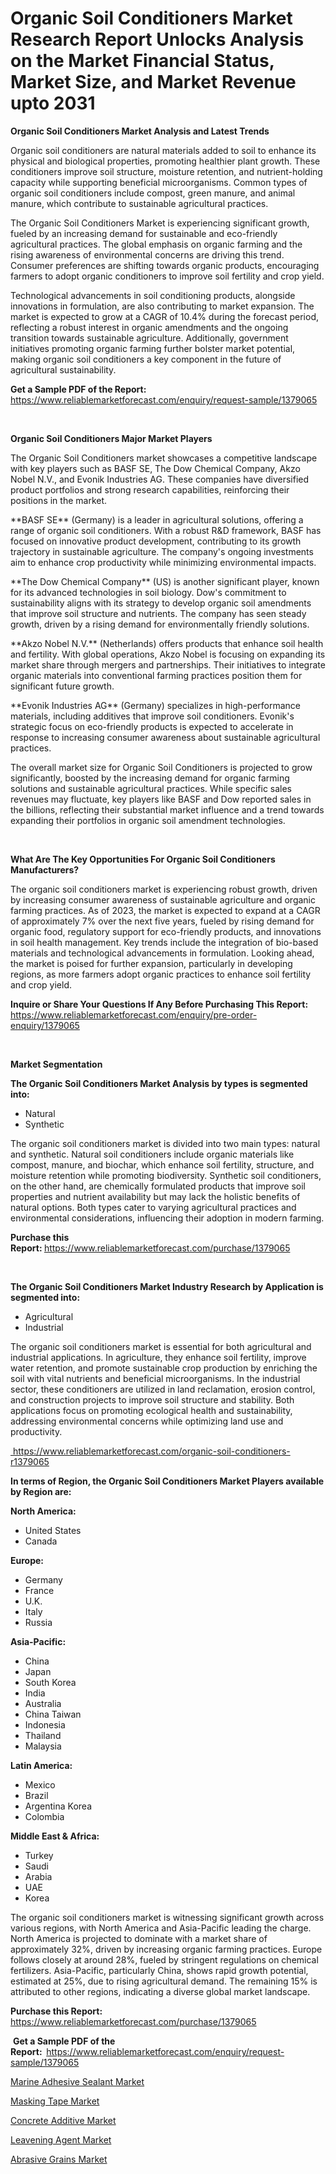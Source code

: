 <p><h1>Organic Soil Conditioners Market Research Report Unlocks Analysis on the Market Financial Status, Market Size, and Market Revenue upto 2031</h1></p><p><strong>Organic Soil Conditioners Market Analysis and Latest Trends</strong></p>
<p><p>Organic soil conditioners are natural materials added to soil to enhance its physical and biological properties, promoting healthier plant growth. These conditioners improve soil structure, moisture retention, and nutrient-holding capacity while supporting beneficial microorganisms. Common types of organic soil conditioners include compost, green manure, and animal manure, which contribute to sustainable agricultural practices.</p><p>The Organic Soil Conditioners Market is experiencing significant growth, fueled by an increasing demand for sustainable and eco-friendly agricultural practices. The global emphasis on organic farming and the rising awareness of environmental concerns are driving this trend. Consumer preferences are shifting towards organic products, encouraging farmers to adopt organic conditioners to improve soil fertility and crop yield.</p><p>Technological advancements in soil conditioning products, alongside innovations in formulation, are also contributing to market expansion. The market is expected to grow at a CAGR of 10.4% during the forecast period, reflecting a robust interest in organic amendments and the ongoing transition towards sustainable agriculture. Additionally, government initiatives promoting organic farming further bolster market potential, making organic soil conditioners a key component in the future of agricultural sustainability.</p></p>
<p><strong>Get a Sample PDF of the Report:&nbsp;</strong> <a href="https://www.reliablemarketforecast.com/enquiry/request-sample/1379065?utm_campaign=1134&utm_medium=2&utm_source=Github&utm_content=ia&utm_term=07112024&utm_id=organic-soil-conditioners">https://www.reliablemarketforecast.com/enquiry/request-sample/1379065</a></p>
<p>&nbsp;</p>
<p><strong>Organic Soil Conditioners Major Market Players</strong></p>
<p><p>The Organic Soil Conditioners market showcases a competitive landscape with key players such as BASF SE, The Dow Chemical Company, Akzo Nobel N.V., and Evonik Industries AG. These companies have diversified product portfolios and strong research capabilities, reinforcing their positions in the market.</p><p>**BASF SE** (Germany) is a leader in agricultural solutions, offering a range of organic soil conditioners. With a robust R&D framework, BASF has focused on innovative product development, contributing to its growth trajectory in sustainable agriculture. The company's ongoing investments aim to enhance crop productivity while minimizing environmental impacts.</p><p>**The Dow Chemical Company** (US) is another significant player, known for its advanced technologies in soil biology. Dow's commitment to sustainability aligns with its strategy to develop organic soil amendments that improve soil structure and nutrients. The company has seen steady growth, driven by a rising demand for environmentally friendly solutions.</p><p>**Akzo Nobel N.V.** (Netherlands) offers products that enhance soil health and fertility. With global operations, Akzo Nobel is focusing on expanding its market share through mergers and partnerships. Their initiatives to integrate organic materials into conventional farming practices position them for significant future growth.</p><p>**Evonik Industries AG** (Germany) specializes in high-performance materials, including additives that improve soil conditioners. Evonik's strategic focus on eco-friendly products is expected to accelerate in response to increasing consumer awareness about sustainable agricultural practices.</p><p>The overall market size for Organic Soil Conditioners is projected to grow significantly, boosted by the increasing demand for organic farming solutions and sustainable agricultural practices. While specific sales revenues may fluctuate, key players like BASF and Dow reported sales in the billions, reflecting their substantial market influence and a trend towards expanding their portfolios in organic soil amendment technologies.</p></p>
<p>&nbsp;</p>
<p><strong>What Are The Key Opportunities For Organic Soil Conditioners Manufacturers?</strong></p>
<p><p>The organic soil conditioners market is experiencing robust growth, driven by increasing consumer awareness of sustainable agriculture and organic farming practices. As of 2023, the market is expected to expand at a CAGR of approximately 7% over the next five years, fueled by rising demand for organic food, regulatory support for eco-friendly products, and innovations in soil health management. Key trends include the integration of bio-based materials and technological advancements in formulation. Looking ahead, the market is poised for further expansion, particularly in developing regions, as more farmers adopt organic practices to enhance soil fertility and crop yield.</p></p>
<p><strong>Inquire or Share Your Questions If Any Before Purchasing This Report:</strong> <a href="https://www.reliablemarketforecast.com/enquiry/pre-order-enquiry/1379065?utm_campaign=1134&utm_medium=2&utm_source=Github&utm_content=ia&utm_term=07112024&utm_id=organic-soil-conditioners">https://www.reliablemarketforecast.com/enquiry/pre-order-enquiry/1379065</a></p>
<p>&nbsp;</p>
<p><strong>Market Segmentation</strong></p>
<p><strong>The Organic Soil Conditioners Market Analysis by types is segmented into:</strong></p>
<p><ul><li>Natural</li><li>Synthetic</li></ul></p>
<p><p>The organic soil conditioners market is divided into two main types: natural and synthetic. Natural soil conditioners include organic materials like compost, manure, and biochar, which enhance soil fertility, structure, and moisture retention while promoting biodiversity. Synthetic soil conditioners, on the other hand, are chemically formulated products that improve soil properties and nutrient availability but may lack the holistic benefits of natural options. Both types cater to varying agricultural practices and environmental considerations, influencing their adoption in modern farming.</p></p>
<p><strong>Purchase this Report:&nbsp;</strong><a href="https://www.reliablemarketforecast.com/purchase/1379065?utm_campaign=1134&utm_medium=2&utm_source=Github&utm_content=ia&utm_term=07112024&utm_id=organic-soil-conditioners">https://www.reliablemarketforecast.com/purchase/1379065</a></p>
<p>&nbsp;</p>
<p><strong>The Organic Soil Conditioners Market Industry Research by Application is segmented into:</strong></p>
<p><ul><li>Agricultural</li><li>Industrial</li></ul></p>
<p><p>The organic soil conditioners market is essential for both agricultural and industrial applications. In agriculture, they enhance soil fertility, improve water retention, and promote sustainable crop production by enriching the soil with vital nutrients and beneficial microorganisms. In the industrial sector, these conditioners are utilized in land reclamation, erosion control, and construction projects to improve soil structure and stability. Both applications focus on promoting ecological health and sustainability, addressing environmental concerns while optimizing land use and productivity.</p></p>
<p><a href="https://www.reliablemarketforecast.com/organic-soil-conditioners-r1379065?utm_campaign=1134&utm_medium=2&utm_source=Github&utm_content=ia&utm_term=07112024&utm_id=organic-soil-conditioners">&nbsp;https://www.reliablemarketforecast.com/organic-soil-conditioners-r1379065</a></p>
<p><strong>In terms of Region, the Organic Soil Conditioners Market Players available by Region are:</strong></p>
<p>
    <p> <strong> North America: </strong>
        <ul>
            <li>United States</li>
            <li>Canada</li>
        </ul>
        </p> 
    <p> <strong> Europe: </strong>
        <ul>
            <li>Germany</li>
            <li>France</li>
            <li>U.K.</li>
            <li>Italy</li>
            <li>Russia</li>
        </ul>
        </p> 
    <p> <strong> Asia-Pacific: </strong>
        <ul>
            <li>China</li>
            <li>Japan</li>
            <li>South Korea</li>
            <li>India</li>
            <li>Australia</li>
            <li>China Taiwan</li>
            <li>Indonesia</li>
            <li>Thailand</li>
            <li>Malaysia</li>
        </ul>
        </p> 
    <p> <strong> Latin America: </strong>
        <ul>
            <li>Mexico</li>
            <li>Brazil</li>
            <li>Argentina Korea</li>
            <li>Colombia</li>
        </ul>
        </p> 
    <p> <strong> Middle East & Africa: </strong>
        <ul>
            <li>Turkey</li>
            <li>Saudi</li>
            <li>Arabia</li>
            <li>UAE</li>
            <li>Korea</li>
        </ul>
    </p>
    </p>
<p><p>The organic soil conditioners market is witnessing significant growth across various regions, with North America and Asia-Pacific leading the charge. North America is projected to dominate with a market share of approximately 32%, driven by increasing organic farming practices. Europe follows closely at around 28%, fueled by stringent regulations on chemical fertilizers. Asia-Pacific, particularly China, shows rapid growth potential, estimated at 25%, due to rising agricultural demand. The remaining 15% is attributed to other regions, indicating a diverse global market landscape.</p></p>
<p><strong>Purchase this Report: </strong><a href="https://www.reliablemarketforecast.com/purchase/1379065?utm_campaign=1134&utm_medium=2&utm_source=Github&utm_content=ia&utm_term=07112024&utm_id=organic-soil-conditioners">https://www.reliablemarketforecast.com/purchase/1379065</a></p>
<p>&nbsp;<strong>Get a Sample PDF of the Report:&nbsp;&nbsp;</strong><a href="https://www.reliablemarketforecast.com/enquiry/request-sample/1379065?utm_campaign=1134&utm_medium=2&utm_source=Github&utm_content=ia&utm_term=07112024&utm_id=organic-soil-conditioners">https://www.reliablemarketforecast.com/enquiry/request-sample/1379065</a></p>
<p><strong></strong></p>
<p><p><a href="https://github.com/lakeishabuahb/Market-Research-Report-List-1/blob/main/marine-adhesive-sealant-market.md?utm_campaign=1134&utm_medium=2&utm_source=Github&utm_content=ia&utm_term=07112024&utm_id=organic-soil-conditioners">Marine Adhesive Sealant Market</a></p><p><a href="https://github.com/rosalee3esue/Market-Research-Report-List-1/blob/main/masking-tape-market.md?utm_campaign=1134&utm_medium=2&utm_source=Github&utm_content=ia&utm_term=07112024&utm_id=organic-soil-conditioners">Masking Tape Market</a></p><p><a href="https://github.com/janelbaub6/Market-Research-Report-List-1/blob/main/concrete-additive-market.md?utm_campaign=1134&utm_medium=2&utm_source=Github&utm_content=ia&utm_term=07112024&utm_id=organic-soil-conditioners">Concrete Additive Market</a></p><p><a href="https://github.com/sandygraoj2/Market-Research-Report-List-1/blob/main/leavening-agent-market.md?utm_campaign=1134&utm_medium=2&utm_source=Github&utm_content=ia&utm_term=07112024&utm_id=organic-soil-conditioners">Leavening Agent Market</a></p><p><a href="https://github.com/BryceTownsendr/Market-Research-Report-List-7/blob/main/abrasive-grains-market.md?utm_campaign=1134&utm_medium=2&utm_source=Github&utm_content=ia&utm_term=07112024&utm_id=organic-soil-conditioners">Abrasive Grains Market</a></p></p>